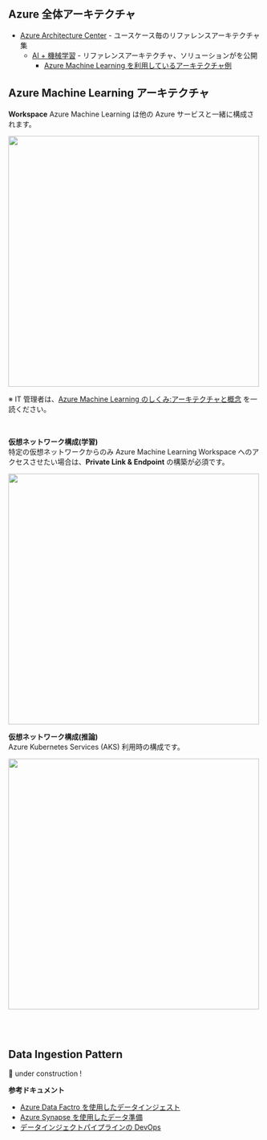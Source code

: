 ## Azure 全体アーキテクチャ
* [Azure Architecture Center](https://docs.microsoft.com/ja-JP/azure/architecture/data-guide/big-data/ai-overview) - ユースケース毎のリファレンスアーキテクチャ集
    - [AI + 機械学習](https://docs.microsoft.com/ja-jp/azure/architecture/data-guide/big-data/ai-overview) - リファレンスアーキテクチャ、ソリューションがを公開
        - [Azure Machine Learning を利用しているアーキテクチャ例](https://docs.microsoft.com/ja-jp/azure/architecture/browse/?expanded=azure&products=azure-machine-learning)


## Azure Machine Learning アーキテクチャ

**Workspace**
Azure Machine Learning は他の Azure サービスと一緒に構成されます。

<img src='https://docs.microsoft.com/en-us/azure/machine-learning/media/concept-azure-machine-learning-architecture/architecture.svg' width=500 />

※ IT 管理者は、[Azure Machine Learning のしくみ:アーキテクチャと概念](https://docs.microsoft.com/ja-JP/azure/machine-learning/concept-azure-machine-learning-architecture) を一読ください。

<br>

**仮想ネットワーク構成(学習)**  
特定の仮想ネットワークからのみ Azure Machine Learning Workspace へのアクセスさせたい場合は、**Private Link & Endpoint** の構築が必須です。<br>

<img src='https://docs.microsoft.com/ja-jp/azure/machine-learning/media/how-to-network-security-overview/secure-training-environment.png' width=500>

<br>

**仮想ネットワーク構成(推論)**  
Azure Kubernetes Services (AKS) 利用時の構成です。<br>

<img src='https://docs.microsoft.com/ja-jp/azure/machine-learning/media/how-to-network-security-overview/secure-inferencing-environment.png' width=500>

<br><br>


## Data Ingestion Pattern

:construction:	under construction !

**参考ドキュメント**
- [Azure Data Factro を使用したデータインジェスト](https://docs.microsoft.com/ja-jp/azure/machine-learning/how-to-data-ingest-adf)
- [Azure Synapse を使用したデータ準備](https://docs.microsoft.com/ja-jp/azure/machine-learning/how-to-data-prep-synapse-spark-pool)
- [データインジェクトパイプラインの DevOps](https://docs.microsoft.com/ja-JP/azure/machine-learning/how-to-cicd-data-ingestion)